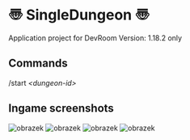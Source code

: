 # 〠 SingleDungeon 〠
Application project for DevRoom
Version: 1.18.2 only

## Commands
/start *\<dungeon-id\>*

## Ingame screenshots
![obrazek](https://user-images.githubusercontent.com/48251906/177514847-b3e5c1d3-5a3d-43c5-b4aa-7c527285d311.png)
![obrazek](https://user-images.githubusercontent.com/48251906/177514889-80df7d62-3374-4f87-968d-52c593109f18.png)
![obrazek](https://user-images.githubusercontent.com/48251906/177514915-c27b8ced-2057-449e-92ee-aea91596279d.png)
![obrazek](https://user-images.githubusercontent.com/48251906/177515333-d3926a43-c0b5-443c-9e5b-b9d68807ce2a.png)
